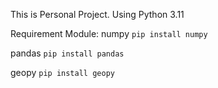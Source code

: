 This is Personal Project. Using Python 3.11

Requirement Module:
numpy `pip install numpy`

pandas `pip install pandas`

geopy `pip install geopy`
